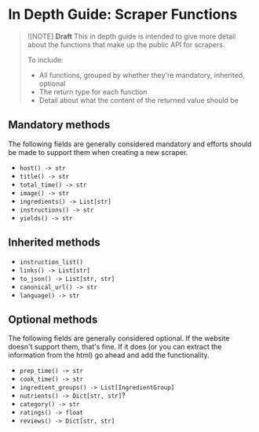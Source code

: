 # In Depth Guide: Scraper Functions

> ![NOTE]
> **Draft**
> This in depth guide is intended to give more detail about the functions that make up the public API for scrapers.
>
> To include:
>
> * All functions, grouped by whether they're mandatory, inherited, optional
> * The return type for each function
> * Detail about what the content of the returned value should be

## Mandatory methods

The following fields are generally considered mandatory and efforts should be made to support them when creating a new scraper.

* `host() -> str`
* `title() -> str`
* `total_time() -> str`
* `image() -> str`
* `ingredients() -> List[str]`
* `instructions() -> str`
* `yields() -> str`

## Inherited methods

* `instruction_list()`
* `links() -> List[str]`
* `to_json() -> List[str, str]`
* `canonical_url() -> str`
* `language() -> str`

## Optional methods

The following fields are generally considered optional. If the website doesn't support them, that's fine. If it does (or you can extract the information from the html) go ahead and add the functionality.

* `prep_time() -> str`
* `cook_time() -> str`
* `ingredient_groups() -> List[IngredientGroup]`
* `nutrients() -> Dict[str, str]`?
* `category() -> str`
* `ratings() -> float`
* `reviews() -> Dict[str, str]`
